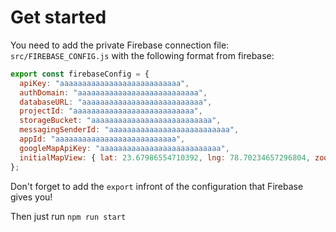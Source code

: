 # Get started
You need to add the private Firebase connection file: `src/FIREBASE_CONFIG.js` with the following format from firebase:

``` js
export const firebaseConfig = {
  apiKey: "aaaaaaaaaaaaaaaaaaaaaaaaaaa",
  authDomain: "aaaaaaaaaaaaaaaaaaaaaaaaaaa",
  databaseURL: "aaaaaaaaaaaaaaaaaaaaaaaaaaa",
  projectId: "aaaaaaaaaaaaaaaaaaaaaaaaaaa",
  storageBucket: "aaaaaaaaaaaaaaaaaaaaaaaaaaa",
  messagingSenderId: "aaaaaaaaaaaaaaaaaaaaaaaaaaa",
  appId: "aaaaaaaaaaaaaaaaaaaaaaaaaaa",
  googleMapApiKey: "aaaaaaaaaaaaaaaaaaaaaaaaaaa",
  initialMapView: { lat: 23.67986554710392, lng: 78.70234657296804, zoom: 4}
};
```

Don't forget to add the `export` infront of the configuration that Firebase gives you!

Then just run `npm run start`
